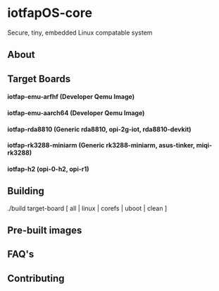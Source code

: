 # iotfapOS-core

Secure, tiny, embedded Linux compatable system

## About

## Target Boards

#### iotfap-emu-arfhf (Developer Qemu Image)

#### iotfap-emu-aarch64 (Developer Qemu Image)

#### iotfap-rda8810 (Generic rda8810, opi-2g-iot, rda8810-devkit)

#### iotfap-rk3288-miniarm (Generic rk3288-miniarm, asus-tinker, miqi-rk3288)

#### iotfap-h2 (opi-0-h2, opi-r1)


## Building

./build target-board [ all | linux | corefs | uboot | clean ]

## Pre-built images

## FAQ's

## Contributing
